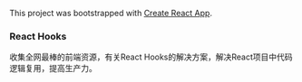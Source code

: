 This project was bootstrapped with [Create React App](https://github.com/facebook/create-react-app).

### React Hooks

收集全网最棒的前端资源，有关React Hooks的解决方案，解决React项目中代码逻辑复用，提高生产力。


